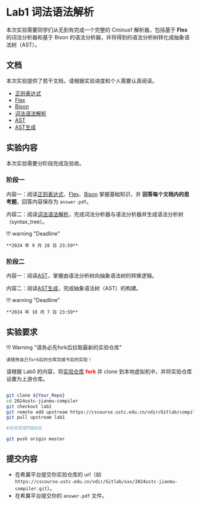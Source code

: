 

# Lab1 词法语法解析

本次实验需要同学们从无到有完成一个完整的 Cminusf 解析器，包括基于 **Flex** 的词法分析器和基于 Bison 的语法分析器，并将得到的语法分析树转化成抽象语法树（AST）。

## 文档

本次实验提供了若干文档，请根据实验进度和个人需要认真阅读。

- [正则表达式](./正则表达式.md)
- [Flex](./Flex.md)
- [Bison](./Bison.md)
- [词法语法解析](词法语法解析.md)
- [AST](./AST.md)
- [AST生成](AST生成.md)

## 实验内容

本次实验需要分阶段完成及验收。

### 阶段一

内容一：阅读[正则表达式](./正则表达式.md)、[Flex](./Flex.md)、[Bison](./Bison.md) 掌握基础知识，并 **回答每个文档内的思考题**，回答内容保存为 `answer.pdf`。

内容二：阅读[词法语法解析](词法语法解析.md)，完成词法分析器与语法分析器并生成语法分析树（syntax_tree）。

!!! warning "Deadline"

    **2024 年 9 月 28 日 23:59**

### 阶段二

内容一：阅读[AST](./AST.md)，掌握由语法分析树向抽象语法树的转换逻辑。

内容二：阅读[AST生成](AST生成.md)，完成抽象语法树（AST）的构建。

!!! warning "Deadline"

    **2024 年 10 月 7 日 23:59**

## 实验要求

!!! Warning "请务必先fork后拉取最新的实验仓库"

    请使用自己fork后的仓库完成今后的实验！

请根据 Lab0 的内容，将[实验仓库](https://cscourse.ustc.edu.cn/vdir/Gitlab/compiler_staff/2024ustc-jianmu-compiler) <font color="red">**fork**</font> 并 clone 到本地虚拟机中，并将实验仓库设置为上游仓库。

```bash

git clone ${Your_Repo}
cd 2024ustc-jianmu-compiler
git checkout lab1
git remote add upstream https://cscourse.ustc.edu.cn/vdir/Gitlab/compiler_staff/2024ustc-jianmu-compiler
git pull upstream lab1

#在你完成TODO后

git push origin master

```

## 提交内容

- 在希冀平台提交你实验仓库的 url（如 `https://cscourse.ustc.edu.cn/vdir/Gitlab/xxx/2024ustc-jianmu-compiler.git`）。
- 在希冀平台提交你的 `answer.pdf` 文件。

